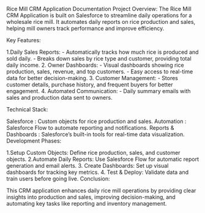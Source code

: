 Rice Mill CRM Application Documentation
Project Overview:
The Rice Mill CRM Application is built on Salesforce to streamline daily operations for a wholesale rice mill. It automates daily reports on rice production and sales, helping mill owners track performance and improve efficiency.

Key Features:

1.Daily Sales Reports:
      - Automatically tracks how much rice is produced and sold daily.
      - Breaks down sales by rice type and customer, providing total daily income.
2. Owner Dashboards:
     - Visual dashboards showing rice production, sales, revenue, and top customers.
     - Easy access to real-time data for better decision-making.
3. Customer Management:
      - Stores customer details, purchase history, and frequent buyers for better engagement.
4. Automated Communication:
     - Daily summary emails with sales and production data sent to owners.

Technical Stack:

Salesforce : Custom objects for rice production and sales.
Automation : Salesforce Flow to automate reporting and notifications.
Reports & Dashboards : Salesforce’s built-in tools for real-time data visualization.
Development Phases:

1.Setup Custom Objects: Define rice production, sales, and customer objects.
2.Automate Daily Reports: Use Salesforce Flow for automatic report generation and email alerts.
3. Create Dashboards: Set up visual dashboards for tracking key metrics.
4. Test & Deploy: Validate data and train users before going live.
Conclusion:

This CRM application enhances daily rice mill operations by providing clear insights into production and sales, improving decision-making, and automating key tasks like reporting and inventory management.

